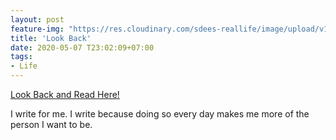 ```yaml
---
layout: post
feature-img: "https://res.cloudinary.com/sdees-reallife/image/upload/v1555658919/sample_feature_img.png"
title: 'Look Back'
date: 2020-05-07 T23:02:09+07:00
tags:
- Life
---
```

[Look Back and Read Here!](https://sdeehub.github.io/i.learn/2019/04/22/how-can-you.html)

<i class="fa fa-child" style="color:plum"></i>

I write for me. I write because doing so every day makes me more of the person I want to be.

